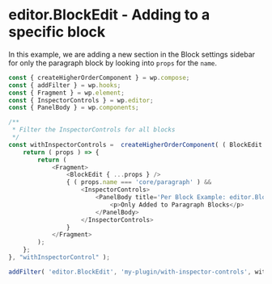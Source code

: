 # editor.BlockEdit - Adding to a specific block

In this example, we are adding a new section in the Block settings sidebar for only the paragraph block by looking into `props` for the `name`.

```js
const { createHigherOrderComponent } = wp.compose;
const { addFilter } = wp.hooks;
const { Fragment } = wp.element;
const { InspectorControls } = wp.editor;
const { PanelBody } = wp.components;

/**
 * Filter the InspectorControls for all blocks
 */
const withInspectorControls =  createHigherOrderComponent( ( BlockEdit ) => {
	return ( props ) => {
		return (
			<Fragment>
				<BlockEdit { ...props } />
				{ ( props.name === 'core/paragraph' ) &&
					<InspectorControls>
						<PanelBody title='Per Block Example: editor.BlockEdit'>
							<p>Only Added to Paragraph Blocks</p>
						</PanelBody>
					</InspectorControls>
				}
			</Fragment>
		);
	};
}, "withInspectorControl" );

addFilter( 'editor.BlockEdit', 'my-plugin/with-inspector-controls', withInspectorControls );
```
